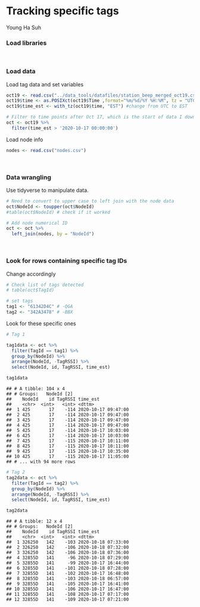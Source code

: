 Tracking specific tags
================
Young Ha Suh

### Load libraries

<br>

### Load data

Load tag data and set variables

``` r
oct19 <- read.csv("../data_tools/datafiles/station_beep_merged_oct19.csv" )
oct19$time <- as.POSIXct(oct19$Time ,format="%m/%d/%Y %H:%M", tz = "UTC")
oct19$time_est <- with_tz(oct19$time, "EST") #change from UTC to EST

# Filter to time points after Oct 17, which is the start of data I downloaded
oct <- oct19 %>% 
  filter(time_est > '2020-10-17 00:00:00')
```

Load node info

``` r
nodes <- read.csv("nodes.csv")
```

<br>

### Data wrangling

Use tidyverse to manipulate data.

``` r
# Need to convert to upper case to left join with the node data
oct$NodeId <- toupper(oct$NodeId)
#table(oct$NodeId) # check if it worked

# Add node numerical ID
oct <- oct %>% 
  left_join(nodes, by = "NodeId")
```

<br>

### Look for rows containing specific tag IDs

Change accordingly

``` r
# Check list of tags detected
# table(oct$TagId)

# set tags
tag1 <- "61342D4C" # -QGA
tag2 <- "342A3478" # -BBX
```

Look for these specific ones

``` r
# Tag 1

tag1data <- oct %>% 
  filter(TagId == tag1) %>% 
  group_by(NodeId) %>% 
  arrange(NodeId, -TagRSSI) %>% 
  select(NodeId, id, TagRSSI, time_est)

tag1data
```

    ## # A tibble: 104 x 4
    ## # Groups:   NodeId [2]
    ##    NodeId    id TagRSSI time_est           
    ##    <chr>  <int>   <int> <dttm>             
    ##  1 425       17    -114 2020-10-17 09:47:00
    ##  2 425       17    -114 2020-10-17 09:47:00
    ##  3 425       17    -114 2020-10-17 09:47:00
    ##  4 425       17    -114 2020-10-17 09:47:00
    ##  5 425       17    -114 2020-10-17 10:03:00
    ##  6 425       17    -114 2020-10-17 10:03:00
    ##  7 425       17    -115 2020-10-17 10:11:00
    ##  8 425       17    -115 2020-10-17 10:11:00
    ##  9 425       17    -115 2020-10-17 10:35:00
    ## 10 425       17    -115 2020-10-17 11:05:00
    ## # ... with 94 more rows

``` r
# Tag 2
tag2data <- oct %>% 
  filter(TagId == tag2) %>% 
  group_by(NodeId) %>% 
  arrange(NodeId, -TagRSSI) %>% 
  select(NodeId, id, TagRSSI, time_est)

tag2data
```

    ## # A tibble: 12 x 4
    ## # Groups:   NodeId [2]
    ##    NodeId    id TagRSSI time_est           
    ##    <chr>  <int>   <int> <dttm>             
    ##  1 326250   142    -103 2020-10-18 07:33:00
    ##  2 326250   142    -106 2020-10-18 07:32:00
    ##  3 326250   142    -106 2020-10-18 07:36:00
    ##  4 32855D   141     -96 2020-10-18 07:29:00
    ##  5 32855D   141     -99 2020-10-17 16:44:00
    ##  6 32855D   141    -101 2020-10-18 07:28:00
    ##  7 32855D   141    -102 2020-10-17 16:48:00
    ##  8 32855D   141    -103 2020-10-18 06:57:00
    ##  9 32855D   141    -105 2020-10-17 16:41:00
    ## 10 32855D   141    -106 2020-10-17 16:47:00
    ## 11 32855D   141    -108 2020-10-17 07:17:00
    ## 12 32855D   141    -109 2020-10-17 07:21:00

